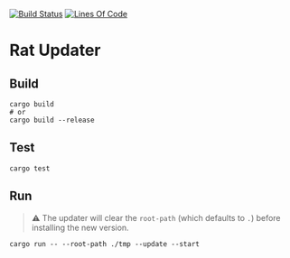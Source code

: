[![Build Status](https://github.com/RatScanner/RatUpdater/workflows/test/badge.svg)](https://github.com/RatScanner/RatUpdater/actions)
[![Lines Of Code](https://tokei.rs/b1/github/RatScanner/RatUpdater?category=code)](https://github.com/RatScanner/RatUpdater)

# Rat Updater

## Build

```
cargo build
# or
cargo build --release
```

## Test

```
cargo test
```

## Run

> ⚠️ The updater will clear the `root-path` (which defaults to `.`) before installing the new version.

```
cargo run -- --root-path ./tmp --update --start
```
